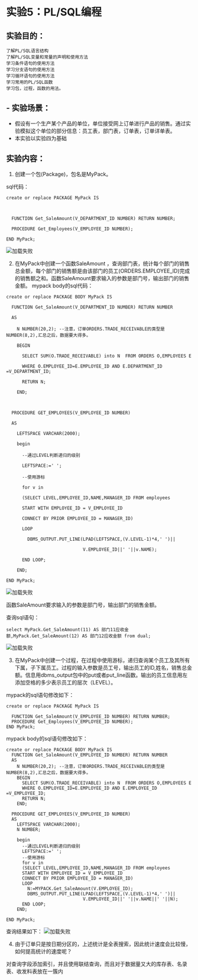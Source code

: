 # 实验5：PL/SQL编程

## 实验目的：
    了解PL/SQL语言结构
    了解PL/SQL变量和常量的声明和使用方法
    学习条件语句的使用方法
    学习分支语句的使用方法
    学习循环语句的使用方法
    学习常用的PL/SQL函数
    学习包，过程，函数的用法。

## - 实验场景：
- 假设有一个生产某个产品的单位，单位接受网上订单进行产品的销售。通过实验模拟这个单位的部分信息：员工表，部门表，订单表，订单详单表。
- 本实验以实验四为基础

## 实验内容：
1. 创建一个包(Package)，包名是MyPack。

sql代码：
```
create or replace PACKAGE MyPack IS

  

  FUNCTION Get_SaleAmount(V_DEPARTMENT_ID NUMBER) RETURN NUMBER;

  PROCEDURE Get_Employees(V_EMPLOYEE_ID NUMBER);

END MyPack;
```
 ![加载失败](./img/图片1.png)
 
2. 在MyPack中创建一个函数SaleAmount ，查询部门表，统计每个部门的销售总金额，每个部门的销售额是由该部门的员工(ORDERS.EMPLOYEE_ID)完成的销售额之和。函数SaleAmount要求输入的参数是部门号，输出部门的销售金额。
mypack body的sql代码：
```
create or replace PACKAGE BODY MyPack IS

  FUNCTION Get_SaleAmount(V_DEPARTMENT_ID NUMBER) RETURN NUMBER

  AS

    N NUMBER(20,2); --注意，订单ORDERS.TRADE_RECEIVABLE的类型是NUMBER(8,2),汇总之后，数据要大得多。

    BEGIN

      SELECT SUM(O.TRADE_RECEIVABLE) into N  FROM ORDERS O,EMPLOYEES E

      WHERE O.EMPLOYEE_ID=E.EMPLOYEE_ID AND E.DEPARTMENT_ID =V_DEPARTMENT_ID;

      RETURN N;

    END;



  PROCEDURE GET_EMPLOYEES(V_EMPLOYEE_ID NUMBER)

  AS

    LEFTSPACE VARCHAR(2000);

    begin

      --通过LEVEL判断递归的级别

      LEFTSPACE:=' ';

      --使用游标

      for v in

      (SELECT LEVEL,EMPLOYEE_ID,NAME,MANAGER_ID FROM employees

      START WITH EMPLOYEE_ID = V_EMPLOYEE_ID

      CONNECT BY PRIOR EMPLOYEE_ID = MANAGER_ID)

      LOOP

        DBMS_OUTPUT.PUT_LINE(LPAD(LEFTSPACE,(V.LEVEL-1)*4,' ')||

                             V.EMPLOYEE_ID||' '||v.NAME);

      END LOOP;

    END;

END MyPack;
```
![加载失败](./img/图片2.png)

函数SaleAmount要求输入的参数是部门号，输出部门的销售金额。

查询sql语句：
```
select MyPack.Get_SaleAmount(11) AS 部门11应收金额,MyPack.Get_SaleAmount(12) AS 部门12应收金额 from dual;
```
![加载失败](./img/图片3.png)

3. 在MyPack中创建一个过程，在过程中使用游标，递归查询某个员工及其所有下属，子下属员工。过程的输入参数是员工号，输出员工的ID,姓名，销售总金额。信息用dbms_output包中的put或者put_line函数。输出的员工信息用左添加空格的多少表示员工的层次（LEVEL）。

mypack的sql语句修改如下：
```
create or replace PACKAGE MyPack IS

  FUNCTION Get_SaleAmount(V_EMPLOYEE_ID NUMBER) RETURN NUMBER;
  PROCEDURE Get_Employees(V_EMPLOYEE_ID NUMBER);
END MyPack;
```
mypack body的sql语句修改如下：
```
create or replace PACKAGE BODY MyPack IS
  FUNCTION Get_SaleAmount(V_EMPLOYEE_ID NUMBER) RETURN NUMBER
  AS
    N NUMBER(20,2); --注意，订单ORDERS.TRADE_RECEIVABLE的类型是NUMBER(8,2),汇总之后，数据要大得多。
    BEGIN
      SELECT SUM(O.TRADE_RECEIVABLE) into N  FROM ORDERS O,EMPLOYEES E
      WHERE O.EMPLOYEE_ID=E.EMPLOYEE_ID AND E.EMPLOYEE_ID =V_EMPLOYEE_ID;
      RETURN N;
    END;

  PROCEDURE GET_EMPLOYEES(V_EMPLOYEE_ID NUMBER)
  AS
    LEFTSPACE VARCHAR(2000);
    N NUMBER;
    
    begin
      --通过LEVEL判断递归的级别
      LEFTSPACE:=' ';
      --使用游标
      for v in
      (SELECT LEVEL,EMPLOYEE_ID,NAME,MANAGER_ID FROM employees
      START WITH EMPLOYEE_ID = V_EMPLOYEE_ID
      CONNECT BY PRIOR EMPLOYEE_ID = MANAGER_ID)
      LOOP
        N:=MYPACK.Get_SaleAmount(V.EMPLOYEE_ID);
        DBMS_OUTPUT.PUT_LINE(LPAD(LEFTSPACE,(V.LEVEL-1)*4,' ')||
                             V.EMPLOYEE_ID||' '||v.NAME||' '||N);
      END LOOP;
    END;
    
END MyPack;
```
查询结果如下：
![加载失败](./img/4.jpg)

4. 由于订单只是按日期分区的，上述统计是全表搜索，因此统计速度会比较慢，如何提高统计的速度呢？

对查询字段添加索引，并且使用联结查询，而且对于数据量又大的库存表、名录表、收发料表放在一簇内

